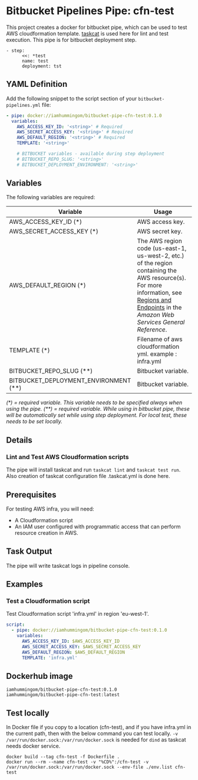 # Bitbucket Pipelines Pipe: cfn-test
This project creates a docker for bitbucket pipe, which can be used to test AWS cloudformation template. 
[taskcat](https://github.com/aws-quickstart/taskcat?trk=ia-button) is used here for lint and test execution.
This pipe is for bitbucket deployment step.
```  
- step:
      <<: *test
      name: test
      deployment: tst
```

## YAML Definition
Add the following snippet to the script section of your `bitbucket-pipelines.yml` file:

```yaml
- pipe: docker://iamhummingom/bitbucket-pipe-cfn-test:0.1.0
  variables:
    AWS_ACCESS_KEY_ID: '<string>' # Required 
    AWS_SECRET_ACCESS_KEY: '<string>' # Required
    AWS_DEFAULT_REGION: '<string>' # Required
    TEMPLATE: '<string>'

    # BITBUCKET variables - available during step deployment
    # BITBUCKET_REPO_SLUG: '<string>'
    # BITBUCKET_DEPLOYMENT_ENVIRONMENT: '<string>'

```

## Variables
The following variables are required:

| Variable | Usage |
| ----------- | ----- |
| AWS_ACCESS_KEY_ID (*)                | AWS access key. |
| AWS_SECRET_ACCESS_KEY (*)            | AWS secret key. |
| AWS_DEFAULT_REGION (*)               | The AWS region code (us-east-1, us-west-2, etc.) of the region containing the AWS resource(s). For more information, see [Regions and Endpoints](https://docs.aws.amazon.com/general/latest/gr/rande.html) in the _Amazon Web Services General Reference_. |
| TEMPLATE (*)                          | Filename of aws cloudformation yml. example : infra.yml |
| BITBUCKET_REPO_SLUG (**)               | Bitbucket variable. |
| BITBUCKET_DEPLOYMENT_ENVIRONMENT (**)  | Bitbucket variable. |

_(*) = required variable. This variable needs to be specified always when using the pipe._
_(**) = required variable. While using in bitbucket pipe, these will be automatically set while using step deployment. For local test, these needs to be set locally._

## Details
### Lint and Test AWS Cloudformation scripts
The pipe will install taskcat and run ```taskcat lint``` and ```taskcat test run```. Also creation of taskcat configuration file .taskcat.yml is done here.

## Prerequisites
For testing AWS infra, you will need:

  * A Cloudformation script
  * An IAM user configured with programmatic access that can perform resource creation in AWS.

## Task Output
The pipe will write taskcat logs in pipeline console.

## Examples
### Test a Cloudformation script
Test Cloudformation script 'infra.yml' in region 'eu-west-1'.
```yaml
script:
  - pipe: docker://iamhummingom/bitbucket-pipe-cfn-test:0.1.0
    variables:
      AWS_ACCESS_KEY_ID: $AWS_ACCESS_KEY_ID
      AWS_SECRET_ACCESS_KEY: $AWS_SECRET_ACCESS_KEY
      AWS_DEFAULT_REGION: $AWS_DEFAULT_REGION
      TEMPLATE: 'infra.yml'
```
## Dockerhub image
```
iamhummingom/bitbucket-pipe-cfn-test:0.1.0 
iamhummingom/bitbucket-pipe-cfn-test:latest
```

## Test locally
In Docker file if you copy to a location (cfn-test), and if you have infra.yml in the current path, then with the below command you can test locally.
```-v /var/run/docker.sock:/var/run/docker.sock``` is needed for ```dind``` as taskcat needs docker service.
```
docker build --tag cfn-test -f Dockerfile .
docker run --rm --name cfn-test -v "%CD%":/cfn-test -v /var/run/docker.sock:/var/run/docker.sock --env-file ./env.list cfn-test
```
